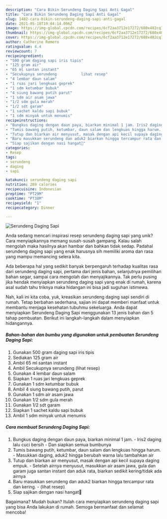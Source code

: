 ```yaml
---
description: "Cara Bikin Serundeng Daging Sapi Anti Gagal"
title: "Cara Bikin Serundeng Daging Sapi Anti Gagal"
slug: 1482-cara-bikin-serundeng-daging-sapi-anti-gagal
date: 2021-05-18T19:04:14.096Z
image: https://img-global.cpcdn.com/recipes/6cf2aa3712e17272/680x482cq70/serundeng-daging-sapi-foto-resep-utama.jpg
thumbnail: https://img-global.cpcdn.com/recipes/6cf2aa3712e17272/680x482cq70/serundeng-daging-sapi-foto-resep-utama.jpg
cover: https://img-global.cpcdn.com/recipes/6cf2aa3712e17272/680x482cq70/serundeng-daging-sapi-foto-resep-utama.jpg
author: Catherine Romero
ratingvalue: 4.4
reviewcount: 7
recipeingredient:
- "500 gram daging sapi iris tipis"
- "125 gram air"
- "65 ml santan instant"
- "Secukupnya serundeng           lihat resep"
- "4 lembar daun salam"
- "1 ruas jari lengkuas geprek"
- "1 sdm ketumbar bubuk"
- "4 siung bawang putih parut"
- "1 sdm air asam jawa"
- "1/2 sdm gula merah"
- "1/2 sdt garam"
- "1 sachet kaldu sapi bubuk"
- "1 sdm minyak untuk menumis"
recipeinstructions:
- "Bungkus daging dengan daun paya, biarkan minimal 1 jam. Iris2 daging lalu cuci bersih Dan siapkan semua bumbunya"
- "Tumis bawang putih, ketumbar, daun salam dan lengkuas hingga harum. Masukkan daging, aduk2 hingga berubah warna lalu tambahkan air"
- "Tutup dan biarkan air menyusut, masak dengan api kecil supaya daging empuk. Setelah airnya menyusut, masukkan air asam jawa, gula dan garam juga santan instant dan aduk rata, biarkan sedikit kering/tidak ada airnya"
- "Baru masukkan serundeng dan aduk2 biarkan hingga tercampur rata dan kering.           (lihat resep)"
- "Siap sajikan dengan nasi hangat🤤"
categories:
- Resep
tags:
- serundeng
- daging
- sapi

katakunci: serundeng daging sapi 
nutrition: 269 calories
recipecuisine: Indonesian
preptime: "PT29M"
cooktime: "PT38M"
recipeyield: "1"
recipecategory: Dinner

---
```



![Serundeng Daging Sapi](https://img-global.cpcdn.com/recipes/6cf2aa3712e17272/680x482cq70/serundeng-daging-sapi-foto-resep-utama.jpg)

Anda sedang mencari inspirasi resep serundeng daging sapi yang unik? Cara menyiapkannya memang susah-susah gampang. Kalau salah mengolah maka hasilnya akan hambar dan bahkan tidak sedap. Padahal serundeng daging sapi yang enak harusnya sih memiliki aroma dan rasa yang mampu memancing selera kita.

Ada beberapa hal yang sedikit banyak berpengaruh terhadap kualitas rasa dari serundeng daging sapi, pertama dari jenis bahan, selanjutnya pemilihan bahan segar, sampai cara mengolah dan menyajikannya. Tak perlu pusing jika hendak menyiapkan serundeng daging sapi yang enak di rumah, karena asal sudah tahu triknya maka hidangan ini bisa jadi suguhan istimewa.




Nah, kali ini kita coba, yuk, kreasikan serundeng daging sapi sendiri di rumah. Tetap berbahan sederhana, sajian ini dapat memberi manfaat untuk membantu menjaga kesehatan tubuhmu sekeluarga. Anda dapat menyiapkan Serundeng Daging Sapi menggunakan 13 jenis bahan dan 5 tahap pembuatan. Berikut ini langkah-langkah dalam menyiapkan hidangannya.

<!--inarticleads1-->

##### Bahan-bahan dan bumbu yang digunakan untuk pembuatan Serundeng Daging Sapi:

1. Gunakan 500 gram daging sapi iris tipis
1. Sediakan 125 gram air
1. Ambil 65 ml santan instant
1. Ambil Secukupnya serundeng           (lihat resep)
1. Gunakan 4 lembar daun salam
1. Siapkan 1 ruas jari lengkuas geprek
1. Gunakan 1 sdm ketumbar bubuk
1. Ambil 4 siung bawang putih, parut
1. Gunakan 1 sdm air asam jawa
1. Gunakan 1/2 sdm gula merah
1. Gunakan 1/2 sdt garam
1. Siapkan 1 sachet kaldu sapi bubuk
1. Ambil 1 sdm minyak untuk menumis




<!--inarticleads2-->

##### Cara membuat Serundeng Daging Sapi:

1. Bungkus daging dengan daun paya, biarkan minimal 1 jam. - Iris2 daging lalu cuci bersih - Dan siapkan semua bumbunya
1. Tumis bawang putih, ketumbar, daun salam dan lengkuas hingga harum. - Masukkan daging, aduk2 hingga berubah warna lalu tambahkan air
1. Tutup dan biarkan air menyusut, masak dengan api kecil supaya daging empuk. - Setelah airnya menyusut, masukkan air asam jawa, gula dan garam juga santan instant dan aduk rata, biarkan sedikit kering/tidak ada airnya
1. Baru masukkan serundeng dan aduk2 biarkan hingga tercampur rata dan kering. -           (lihat resep)
1. Siap sajikan dengan nasi hangat🤤




Bagaimana? Mudah bukan? Itulah cara menyiapkan serundeng daging sapi yang bisa Anda lakukan di rumah. Semoga bermanfaat dan selamat mencoba!
